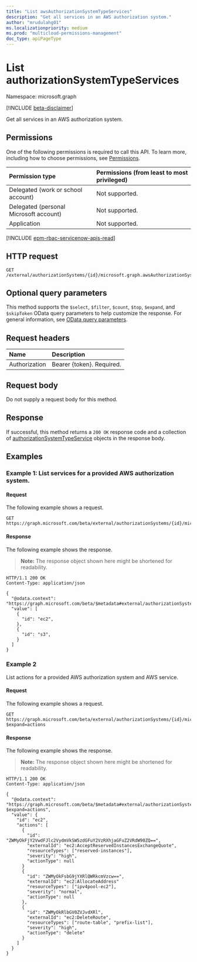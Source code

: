 ```yaml
---
title: "List awsAuthorizationSystemTypeServices"
description: "Get all services in an AWS authorization system."
author: "mrudulahg01"
ms.localizationpriority: medium
ms.prod: "multicloud-permissions-management"
doc_type: apiPageType
---
```


# List authorizationSystemTypeServices
Namespace: microsoft.graph

[!INCLUDE [beta-disclaimer](../../includes/beta-disclaimer.md)]

Get all services in an AWS authorization system.

## Permissions
One of the following permissions is required to call this API. To learn more, including how to choose permissions, see [Permissions](/graph/permissions-reference).

|Permission type|Permissions (from least to most privileged)|
|:---|:---|
|Delegated (work or school account)|Not supported.|
|Delegated (personal Microsoft account)|Not supported.|
|Application|Not supported.|

[!INCLUDE [epm-rbac-servicenow-apis-read](../includes/rbac-for-apis/epm-rbac-servicenow-apis-read.md)]

## HTTP request

<!-- {
  "blockType": "ignored"
}
-->
``` http
GET /external/authorizationSystems/{id}/microsoft.graph.awsAuthorizationSystem/services
```

## Optional query parameters
This method supports the `$select`, `$filter`, `$count`, `$top`, `$expand`, and `$skipToken` OData query parameters to help customize the response. For general information, see [OData query parameters](/graph/query-parameters).

## Request headers
|Name|Description|
|:---|:---|
|Authorization|Bearer {token}. Required.|

## Request body
Do not supply a request body for this method.

## Response

If successful, this method returns a `200 OK` response code and a collection of [authorizationSystemTypeService](../resources/authorizationsystemtypeservice.md) objects in the response body.

## Examples

### Example 1: List services for a provided AWS authorization system.

#### Request
The following example shows a request.
<!-- {
  "blockType": "request",
  "name": "list_authorizationsystemtypeservice"
}
-->
``` http
GET https://graph.microsoft.com/beta/external/authorizationSystems/{id}/microsoft.graph.awsAuthorizationSystem/services
```


#### Response
The following example shows the response.
>**Note:** The response object shown here might be shortened for readability.
<!-- {
  "blockType": "response",
  "truncated": true,
  "@odata.type": "Collection(microsoft.graph.authorizationSystemTypeService)"
}
-->
``` http
HTTP/1.1 200 OK
Content-Type: application/json

{
  "@odata.context": "https://graph.microsoft.com/beta/$metadata#external/authorizationSystems/{id}/microsoft.graph.awsAuthorizationSystem/services",
  "value": [
    {
      "id": "ec2",
    },
    {
      "id": "s3",
    }
  ]
}
```

### Example 2

List actions for a provided AWS authorization system and AWS service.

#### Request
The following example shows a request.
<!-- {
  "blockType": "request",
  "name": "list_authorizationsystemtypeservice"
}
-->
``` http
GET https://graph.microsoft.com/beta/external/authorizationSystems/{id}/microsoft.graph.awsAuthorizationSystem/services/ec2?$expand=actions
```


#### Response
The following example shows the response.
>**Note:** The response object shown here might be shortened for readability.
<!-- {
  "blockType": "response",
  "truncated": true,
  "@odata.type": "Collection(microsoft.graph.authorizationSystemTypeService)"
}
-->
``` http
HTTP/1.1 200 OK
Content-Type: application/json

{
  "@odata.context": "https://graph.microsoft.com/beta/$metadata#external/authorizationSystems/{id}/microsoft.graph.awsAuthorizationSystem/services/ec2?$expand=actions",
  "value": {
    "id": "ec2",
    "actions": [
      {
        "id": "ZWMyOkFjY2VwdFJlc2VydmVkSW5zdGFuY2VzRXhjaGFuZ2VRdW90ZQ==",
        "externalId": "ec2:AcceptReservedInstancesExchangeQuote",
        "resourceTypes": ["reserved-instances"],
        "severity": "high",
        "actionType": null
      }
      {
        "id": "ZWMyOkFsbG9jYXRlQWRkcmVzcw==",
        "externalId": "ec2:AllocateAddress"
        "resourceTypes": ["ipv4pool-ec2"],
        "severity": "normal",
        "actionType": null
      },
      {
        "id": "ZWMyOkRlbGV0ZVJvdXRl",
        "externalId": "ec2:DeleteRoute",
        "resourceTypes": ["route-table", "prefix-list"],
        "severity": "high",
        "actionType": "delete"
      }
    ]
  }
}
```

